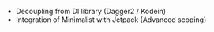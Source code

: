 - Decoupling from DI library (Dagger2 / Kodein)
- Integration of Minimalist with Jetpack (Advanced scoping)

